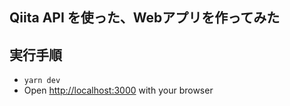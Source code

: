## Qiita API を使った、Webアプリを作ってみた

## 実行手順

- `yarn dev`
- Open [http://localhost:3000](http://localhost:3000) with your browser
